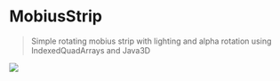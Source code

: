 # MobiusStrip

> Simple rotating mobius strip with lighting and alpha rotation using IndexedQuadArrays and Java3D

![](https://media.giphy.com/media/J1LVhazYu2avMQ7Csv/giphy.gif)
